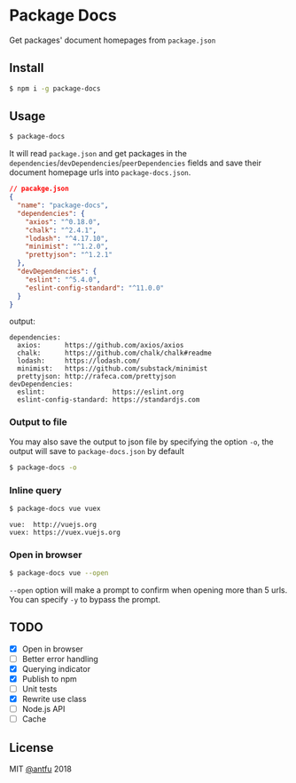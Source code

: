 # Package Docs
Get packages' document homepages from `package.json`

## Install
```bash
$ npm i -g package-docs
```

## Usage
```bash
$ package-docs
```

It will read `package.json` and get packages in the `dependencies`/`devDependencies`/`peerDependencies` fields and save their document homepage urls into `package-docs.json`.

```json
// pacakge.json
{
  "name": "package-docs",
  "dependencies": {
    "axios": "^0.18.0",
    "chalk": "^2.4.1",
    "lodash": "^4.17.10",
    "minimist": "^1.2.0",
    "prettyjson": "^1.2.1"
  },
  "devDependencies": {
    "eslint": "^5.4.0",
    "eslint-config-standard": "^11.0.0"
  }
}
```
output:
```json5
dependencies:
  axios:      https://github.com/axios/axios
  chalk:      https://github.com/chalk/chalk#readme
  lodash:     https://lodash.com/
  minimist:   https://github.com/substack/minimist
  prettyjson: http://rafeca.com/prettyjson
devDependencies:
  eslint:                 https://eslint.org
  eslint-config-standard: https://standardjs.com
```

### Output to file
You may also save the output to json file by specifying the option `-o`, the output will save to `package-docs.json` by default
```bash
$ package-docs -o
```

### Inline query
```bash
$ package-docs vue vuex
```
```
vue:  http://vuejs.org
vuex: https://vuex.vuejs.org
```

### Open in browser
```bash
$ package-docs vue --open
```
`--open` option will make a prompt to confirm when opening more than 5 urls. You can specify `-y` to bypass the prompt.

## TODO
- [x] Open in browser
- [ ] Better error handling
- [x] Querying indicator
- [x] Publish to npm
- [ ] Unit tests
- [x] Rewrite use class
- [ ] Node.js API
- [ ] Cache

## License
MIT [@antfu](https://github.com/antfu) 2018